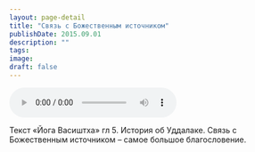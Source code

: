 ```yaml
---
layout: page-detail
title: "Связь с Божественным источником"
publishDate: 2015.09.01
description: ""
tags:
image:
draft: false
---
```


<audio title="2015.09.01 - Связь с Божественным источником.mp3" src="https://filer-api.advayta.org/v1.0/public/files/73755" controls=""></audio>

 Текст «Йога Васиштха» гл 5\. История об Уддалаке. Связь с Божественным источником – самое большое благословение. 

  
